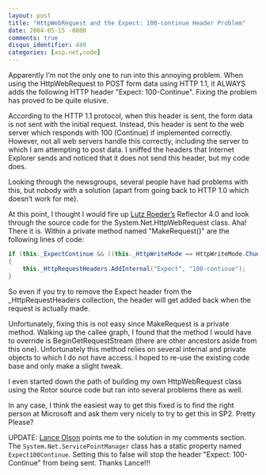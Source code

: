 ```yaml
---
layout: post
title: "HttpWebRequest and the Expect: 100-continue Header Problem"
date: 2004-05-15 -0800
comments: true
disqus_identifier: 449
categories: [asp.net,code]
---
```

Apparently I’m not the only one to run into this annoying problem. When
using the HttpWebRequest to POST form data using HTTP 1.1, it ALWAYS
adds the following HTTP header "Expect: 100-Continue". Fixing the
problem has proved to be quite elusive.

According to the HTTP 1.1 protocol, when this header is sent, the form
data is not sent with the initial request. Instead, this header is sent
to the web server which responds with 100 (Continue) if implemented
correctly. However, not all web servers handle this correctly, including
the server to which I am attempting to post data. I sniffed the headers
that Internet Explorer sends and noticed that it does not send this
header, but my code does.

Looking through the newsgroups, several people have had problems with
this, but nobody with a solution (apart from going back to HTTP 1.0
which doesn’t work for me).

At this point, I thought I would fire up [Lutz
Roeder’s](http://www.aisto.com/roeder/dotnet/) Reflector 4.0 and look
through the source code for the System.Net.HttpWebRequest class. Aha!
There it is. Within a private method named "MakeRequest()" are the
following lines of code:

```csharp
if (this._ExpectContinue && ((this._HttpWriteMode == HttpWriteMode.Chunked) || (this._ContentLength > ((long) 0))))
{
    this._HttpRequestHeaders.AddInternal("Expect", "100-continue");
}
```

So even if you try to remove the Expect header from the
\_HttpRequestHeaders collection, the header will get added back when the
request is actually made.

Unfortunately, fixing this is not easy since MakeRequest is a private
method. Walking up the callee graph, I found that the method I would
have to override is BeginGetRequestStream (there are other ancestors
aside from this one). Unfortunately this method relies on several
internal and private objects to which I do not have access. I hoped to
re-use the existing code base and only make a slight tweak.

I even started down the path of building my own HttpWebRequest class
using the Rotor source code but ran into several problems there as well.

In any case, I think the easiest way to get this fixed is to find the
right person at Microsoft and ask them very nicely to try to get this in
SP2. Pretty Please?

UPDATE: [Lance Olson](http://blogs.msdn.com/lanceo/) points me to the
solution in my comments section. The `System.Net.ServicePointManager`
class has a static property named `Expect100Continue`. Setting this to
false will stop the header "Expect: 100-Continue" from being sent.
Thanks Lance!!!

